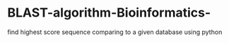 # BLAST-algorithm-Bioinformatics-
find highest score sequence comparing to a given database using python
